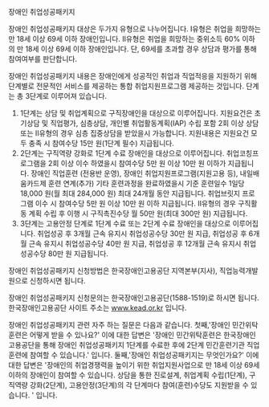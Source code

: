 장애인 취업성공패키지


장애인 취업성공패키지 대상은 두가지 유형으로 나누어집니다.
Ⅰ유형은 취업을 희망하는 만 18세 이상 69세 이하 장애인입니다.
Ⅱ유형은 취업을 희망하는 중위소득 60% 이하의 만 18세 이상 69세 이하 장애인입니다.
단, 69세를 초과할 경우 상담과 평가를 통해 참여여부를 판단합니다.


장애인 취업성공패키지 내용은 장애인에게 성공적인 취업과 직업적응을 지원하기 위해 단계별로 전문적인 서비스를 제공하는 통합 취업지원프로그램 제공하는 것입니다. 단계는 총 3단계로 이루어져 있습니다.
1. 1단계는 상담 및 취업계획으로 구직장애인을 대상으로 이루어집니다. 지원요건은 초기상담 및 직업평가, 심층상담, 개인별 취업활동계획(IAP) 수립 포함 2회 이상 상담 또는 Ⅱ유형의 경우 심층 집중상담을 받았을시 가능합니다. 지원내용은 지원요건 모두 충족 시 참여수당 15만 원(1단계 필수) 지급됩니다.
2. 2단계는 구직역량 강화로 1단계 수료 장애인을 대상으로 이루어집니다. 취업코칭프로그램을 2회 이상 이수 하였을시 참여수당 5만 원 이상 10만 원 이하가 지급됩니다. 
장애인 직업훈련 (전용반 운영), 장애인 취업지원프로그램(지원고용 등), 내일배움카드제 훈련 연계(추가) 기타 훈련과정을 완료하였을시 기준 훈련일수 1일당 18,000 원(월 최대 284,000 원) 최대 24개월 동안 지급됩니다.
취업브릿지 프로그램 이수 시  참여수당 5만 원 이상 10만 원 이하 지급됩니다.
Ⅱ유형의 경우 구직활동 계획 수립 후 이행 시 구직촉진수당 월 50만 원(최대 300만 원) 지급됩니다.
3. 3단계는 고용안정 단계로 1단계 수료 또는 2단계 수료 장애인을 대상으로 이루어집니다. 취업성공 후 3개월 근속 유지시 취업성공수당 30만 원 지급, 취업성공 후 6개월 근속 유지시 취업성공수당 40만 원 지급, 취업성공 후 12개월 근속 유지시 취업성공수당 80만 원 지급됩니다. 


장애인 취업성공패키지 신청방법은 한국장애인고용공단 지역본부(지사), 직업능력개발원으로 신청하시면 됩니다.


장애인 취업성공패키지 신청문의는 한국장애인고용공단(1588-1519)로 하시면 됩니다.
한국장애인고용공단 사이트 주소는 www.kead.or.kr 입니다.


장애인 취업성공패키지 관련 자주 하는 질문은 다음과 같습니다.
첫째,'장애인 민간위탁훈련은 어떻게 받을 수 있나요?' 이에 대한 답변은 '장애인 민간위탁훈련은 한국장애인고용공단을 통해 장애인 취업성공패키지 1단계를 수료한 후에 2단계 민간훈련기관 직업훈련에 참여할 수 있습니다.' 입니다.
둘째,'장애인 취업성공패키지는 무엇인가요?' 이에 대한 답변은 '장애인의 취업경쟁력을 높이기 위한 취업지원사업으로 만 18세 이상 69세 이하의 장애인이 참여할 수 있습니다. 상담을 통한 진로설계, 취업계획 수립(1단계), 구직역량 강화(2단계), 고용안정(3단계)의 각 단계마다 참여(훈련)수당도 지원받을 수 있습니다.
' 입니다.